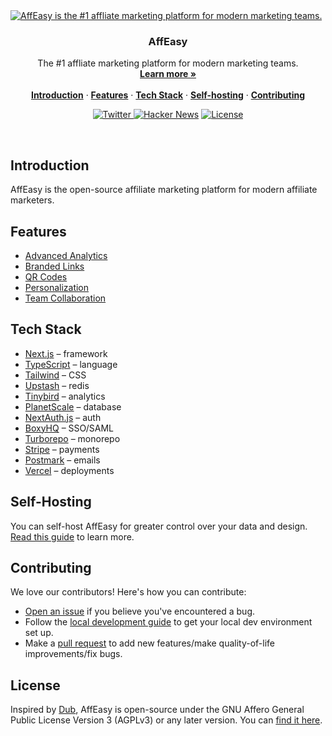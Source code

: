 <a href="https://affeasy.link">
  <img alt="AffEasy is the #1 affliate marketing platform for modern marketing teams." src="[https://affeasy.link/_static/thumbnail.jpg]">
</a>

<h3 align="center">AffEasy</h3>

<p align="center">
    The #1 affliate marketing platform for modern marketing teams.
    <br />
    <a href="https://affeasy.link"><strong>Learn more »</strong></a>
    <br />
    <br />
    <a href="#introduction"><strong>Introduction</strong></a> ·
    <a href="#features"><strong>Features</strong></a> ·
    <a href="#tech-stack"><strong>Tech Stack</strong></a> ·
    <a href="#self-hosting"><strong>Self-hosting</strong></a> ·
    <a href="#contributing"><strong>Contributing</strong></a>
</p>

<p align="center">
  <a href="https://twitter.com/dubdotco">
    <img src="https://img.shields.io/twitter/follow/dubdotco?style=flat&label=%40dubdotco&logo=twitter&color=0bf&logoColor=fff" alt="Twitter" />
  </a>
  <a href="https://news.ycombinator.com/item?id=32939407"><img src="https://img.shields.io/badge/Hacker%20News-255-%23FF6600" alt="Hacker News"></a>
  <a href="https://github.com/dubinc/dub/blob/main/LICENSE">
    <img src="https://img.shields.io/github/license/dubinc/dub?label=license&logo=github&color=f80&logoColor=fff" alt="License" />
  </a>
</p>

<br/>

## Introduction

AffEasy is the open-source affiliate marketing platform for modern affiliate marketers.

## Features

- [Advanced Analytics](https://docs.affeasy.link/features/analytics)
- [Branded Links](https://docs.affeasy.link/features/branded-links)
- [QR Codes](https://docs.affeasy.link/features/qr-codes)
- [Personalization](https://docs.affeasy.link/features/personalization)
- [Team Collaboration](https://docs.affeasy.link/features/collaboration)

## Tech Stack

- [Next.js](https://nextjs.org/) – framework
- [TypeScript](https://www.typescriptlang.org/) – language
- [Tailwind](https://tailwindcss.com/) – CSS
- [Upstash](https://upstash.com/) – redis
- [Tinybird](https://tinybird.com/) – analytics
- [PlanetScale](https://planetscale.com/) – database
- [NextAuth.js](https://next-auth.js.org/) – auth
- [BoxyHQ](https://boxyhq.com/enterprise-sso) – SSO/SAML
- [Turborepo](https://turbo.build/repo) – monorepo
- [Stripe](https://stripe.com/) – payments
- [Postmark](https://postmarkapp.com/) – emails
- [Vercel](https://vercel.com/) – deployments

## Self-Hosting

You can self-host AffEasy for greater control over your data and design. [Read this guide](https://docs.affeasy.link/self-hosting/guide) to learn more.

## Contributing

We love our contributors! Here's how you can contribute:

- [Open an issue](https://github.com/afftester/afftester/issues) if you believe you've encountered a bug.
- Follow the [local development guide](https://docs.affeasy.link/local-development) to get your local dev environment set up.
- Make a [pull request](https://github.com/afftester/afftester/pull) to add new features/make quality-of-life improvements/fix bugs.

## License

Inspired by [Dub](https://dub.co/), AffEasy is open-source under the GNU Affero General Public License Version 3 (AGPLv3) or any later version. You can [find it here](https://[https://github.com/afftester/afftester/blob/main/LICENSE.md).
